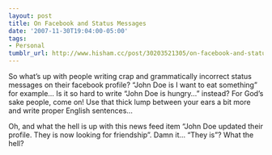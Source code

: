 ```yaml
---
layout: post
title: On Facebook and Status Messages
date: '2007-11-30T19:04:00-05:00'
tags:
- Personal
tumblr_url: http://www.hisham.cc/post/30203521305/on-facebook-and-status-messages
---
```

So what’s up with people writing crap and grammatically incorrect status messages on their facebook profile? “John Doe is I want to eat something” for example… Is it so hard to write “John Doe is hungry…” instead? For God’s sake people, come on! Use that thick lump between your ears a bit more and write proper English sentences…

Oh, and what the hell is up with this news feed item “John Doe updated their profile. They is now looking for friendship”. Damn it… “They is”? What the hell?
